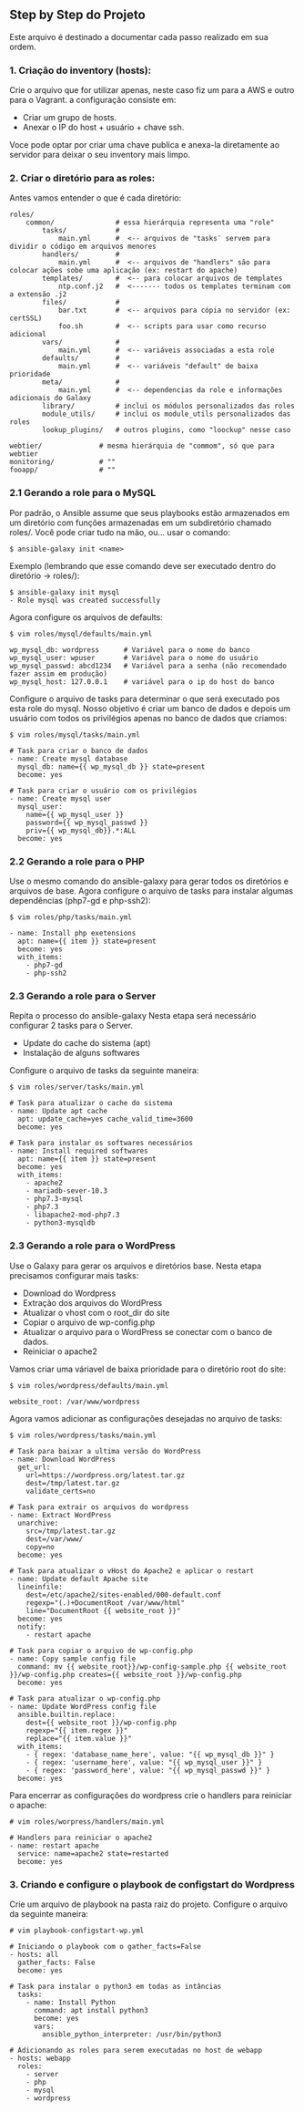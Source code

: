 ## Step by Step do Projeto

Este arquivo é destinado a documentar cada passo realizado em sua ordem.

### 1. Criação do inventory (hosts):

Crie o arquivo que for utilizar apenas, neste caso fiz um para a AWS e outro para o Vagrant. a configuração consiste em:

* Criar um grupo de hosts.
* Anexar o IP do host + usuário + chave ssh.

Voce pode optar por criar uma chave publica e anexa-la diretamente ao servidor para deixar o seu inventory mais limpo.

### 2. Criar o diretório para as roles:

Antes vamos entender o que é cada diretório:
```
roles/
    common/               # essa hierárquia representa uma "role"
        tasks/            #
            main.yml      #  <-- arquivos de "tasks¨ servem para dividir o código em arquivos menores
        handlers/         #
            main.yml      #  <-- arquivos de "handlers" são para colocar ações sobe uma aplicação (ex: restart do apache)
        templates/        #  <-- para colocar arquivos de templates
            ntp.conf.j2   #  <------- todos os templates terminam com a extensão .j2
        files/            #
            bar.txt       #  <-- arquivos para cópia no servidor (ex: certSSL)
            foo.sh        #  <-- scripts para usar como recurso adicional
        vars/             #
            main.yml      #  <-- variáveis associadas a esta role
        defaults/         #
            main.yml      #  <-- variáveis "default" de baixa prioridade
        meta/             #
            main.yml      #  <-- dependencias da role e informações adicionais do Galaxy
        library/          # inclui os módulos personalizados das roles
        module_utils/     # inclui os module_utils personalizados das roles
        lookup_plugins/   # outros plugins, como "loockup" nesse caso

webtier/              # mesma hierárquia de "commom", só que para webtier
monitoring/           # ""
fooapp/               # ""
```

### 2.1 Gerando a role para o MySQL

Por padrão, o Ansible assume que seus playbooks estão armazenados em um diretório com funções armazenadas em um subdiretório chamado roles/.
Você pode criar tudo na mão, ou... usar o comando:
```
$ ansible-galaxy init <name>
```

Exemplo (lembrando que esse comando deve ser executado dentro do diretório → roles/):
```
$ ansible-galaxy init mysql
- Role mysql was created successfully
```

Agora configure os arquivos de defaults:
```
$ vim roles/mysql/defaults/main.yml

wp_mysql_db: wordpress      # Variável para o nome do banco
wp_mysql_user: wpuser       # Variável para o nome do usuário
wp_mysql_passwd: abcd1234   # Variável para a senha (não recomendado fazer assim em produção)
wp_mysql_host: 127.0.0.1    # variável para o ip do host do banco
```

Configure o arquivo de tasks para determinar o que será executado pos esta role do mysql.
Nosso objetivo é criar um banco de dados e depois um usuário com todos os privilégios apenas no banco de dados que criamos:
```
$ vim roles/mysql/tasks/main.yml

# Task para criar o banco de dados
- name: Create mysql database
  mysql_db: name={{ wp_mysql_db }} state=present
  become: yes

# Task para criar o usuário com os privilégios
- name: Create mysql user
  mysql_user:
    name={{ wp_mysql_user }}
    password={{ wp_mysql_passwd }}
    priv={{ wp_mysql_db}}.*:ALL
  become: yes
```

### 2.2 Gerando a role para o PHP

Use o mesmo comando do ansible-galaxy para gerar todos os diretórios e arquivos de base.
Agora configure o arquivo de tasks para instalar algumas dependências (php7-gd e php-ssh2):
```
$ vim roles/php/tasks/main.yml

- name: Install php exetensions
  apt: name={{ item }} state=present
  become: yes
  with_items:
    - php7-gd
    - php-ssh2
```

### 2.3 Gerando a role para o Server

Repita o processo do ansible-galaxy
Nesta etapa será necessário configurar 2 tasks para o Server.

* Update do cache do sistema (apt)
* Instalação de alguns softwares

Configure o arquivo de tasks da seguinte maneira:
```
$ vim roles/server/tasks/main.yml

# Task para atualizar o cache do sistema
- name: Update apt cache
  apt: update_cache=yes cache_valid_time=3600
  become: yes

# Task para instalar os softwares necessários
- name: Install required softwares
  apt: name={{ item }} state=present
  become: yes
  with_items:
    - apache2
    - mariadb-sever-10.3
    - php7.3-mysql
    - php7.3
    - libapache2-mod-php7.3
    - python3-mysqldb
```

### 2.3 Gerando a role para o WordPress

Use o Galaxy para gerar os arquivos e diretórios base.
Nesta etapa precisamos configurar mais tasks:

* Download do Wordpress
* Extração dos arquivos do WordPress
* Atualizar o vhost com o root_dir do site
* Copiar o arquivo de wp-config.php
* Atualizar o arquivo para o WordPress se conectar com o banco de dados.
* Reiniciar o apache2

Vamos criar uma váriavel de baixa prioridade para o diretório root do site:
```
$ vim roles/wordpress/defaults/main.yml

website_root: /var/www/wordpress
```

Agora vamos adicionar as configurações desejadas no arquivo de tasks:
```
$ vim roles/wordpress/tasks/main.yml

# Task para baixar a ultima versão do WordPress
- name: Download WordPress
  get_url:
    url=https://wordpress.org/latest.tar.gz
    dest=/tmp/latest.tar.gz
    validate_certs=no

# Task para extrair os arquivos do wordpress
- name: Extract WordPress
  unarchive:
    src=/tmp/latest.tar.gz
    dest=/var/www/
    copy=no
  become: yes

# Task para atualizar o vHost do Apache2 e aplicar o restart
- name: Update default Apache site
  lineinfile:
    dest=/etc/apache2/sites-enabled/000-default.conf
    regexp="(.)+DocumentRoot /var/www/html"
    line="DocumentRoot {{ website_root }}" 
  become: yes
  notify:
    - restart apache

# Task para copiar o arquivo de wp-config.php
- name: Copy sample config file
  command: mv {{ website_root}}/wp-config-sample.php {{ website_root }}/wp-config.php creates={{ website_root }}/wp-config.php
  become: yes

# Task para atualizar o wp-config.php
- name: Update WordPress config file
  ansible.builtin.replace:
    dest={{ website_root }}/wp-config.php
    regexp="{{ item.regex }}"
    replace="{{ item.value }}"
  with_items:
    - { regex: 'database_name_here', value: "{{ wp_mysql_db }}" }
    - { regex: 'username_here', value: "{{ wp_mysql_user }}" }
    - { regex: 'password_here', value: "{{ wp_mysql_passwd }}" }
  become: yes
```

Para encerrar as configurações do wordpress crie o handlers para reiniciar o apache:
```
# vim roles/worpress/handlers/main.yml

# Handlers para reiniciar o apache2
- name: restart apache
  service: name=apache2 state=restarted
  become: yes
```

### 3. Criando e configure o playbook de configstart do Wordpress

Crie um arquivo de playbook na pasta raiz do projeto.
Configure o arquivo da seguinte maneira:
```
# vim playbook-configstart-wp.yml

# Iniciando o playbook com o gather_facts=False
- hosts: all
  gather_facts: False 
  become: yes

# Task para instalar o python3 em todas as intâncias
  tasks:
    - name: Install Python
      command: apt install python3
      become: yes
      vars:
        ansible_python_interpreter: /usr/bin/python3

# Adicionando as roles para serem executadas no host de webapp
- hosts: webapp
  roles:
    - server
    - php
    - mysql
    - wordpress
```